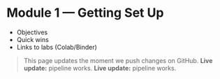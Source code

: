 # Module 1 — Getting Set Up

- Objectives
- Quick wins
- Links to labs (Colab/Binder)

> This page updates the moment we push changes on GitHub.
**Live update:** pipeline works.
**Live update:** pipeline works.
